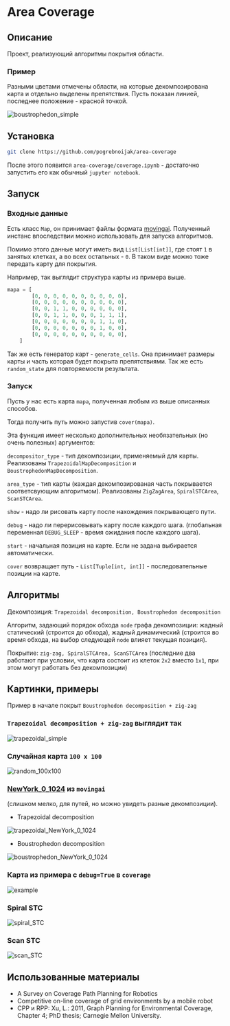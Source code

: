 # Area Coverage

## Описание

Проект, реализующий алгоритмы покрытия области.

### Пример

Разными цветами отмечены области, на которые декомпозирована карта и отдельно выделены препятствия. Пусть показан линией, последнее положение - красной точкой.

![boustrophedon_simple](./images/boustrophedon_simple.png)

## Установка

```bash
git clone https://github.com/pogrebnoijak/area-coverage
```

После этого появится `area-coverage/coverage.ipynb` - достаточно запустить его как обычный `jupyter notebook`.

## Запуск

### Входные данные

Есть класс `Map`, он принимает файлы формата [movingai](https://movingai.com/benchmarks/formats.html). Полученный инстанс впоследствии можно использовать для запуска алгоритмов.

Помимо этого данные могут иметь вид `List[List[int]]`, где стоят `1` в занятых клетках, а во всех остальных - `0`. В таком виде можно тоже передать карту для покрытия.

Например, так выглядит структура карты из примера выше.

```python
mapa = [
        [0, 0, 0, 0, 0, 0, 0, 0, 0, 0],
        [0, 0, 0, 0, 0, 0, 0, 0, 0, 0],
        [0, 0, 1, 1, 0, 0, 0, 0, 0, 0],
        [0, 0, 1, 1, 0, 0, 0, 1, 1, 1],
        [0, 0, 0, 0, 0, 0, 0, 1, 1, 0],
        [0, 0, 0, 0, 0, 0, 0, 1, 0, 0],
        [0, 0, 0, 0, 0, 0, 0, 0, 0, 0],
    ]
```

Так же есть генератор карт - `generate_cells`. Она принимает размеры карты и часть которая будет покрыта препятствиями. Так же есть `random_state` для повторяемости результата.

### Запуск

Пусть у нас есть карта `mapa`, полученная любым из выше описанных способов.

Тогда получить путь можно запустив `cover(mapa)`.

Эта функция имеет несколько дополнительных необязательных (но очень полезных) аргументов:

`decompositor_type` - тип декомпозиции, применяемый для карты. Реализованы `TrapezoidalMapDecomposition` и `BoustrophedonMapDecomposition`.

`area_type` - тип карты (каждая декомпозированая часть покрывается соответсвующим алгоритмом). Реализованы `ZigZagArea`, `SpiralSTCArea`, `ScanSTCArea`.

`show` - надо ли рисовать карту после нахождения покрывающего пути.

`debug` - надо ли перерисовывать карту после каждого шага. (глобальная переменная `DEBUG_SLEEP` - время ожидания после каждого шага).

`start` - начальная позиция на карте. Если не задана выбирается автоматически.

`cover` возвращает путь - `List[Tuple[int, int]]` - последовательные позиции на карте.
 
## Алгоритмы

Декомпозиция: `Trapezoidal decomposition, Boustrophedon decomposition`

Алгоритм, задающий порядок обхода `node` графа декомпозиции: жадный статический (строится до обхода), жадный динамический (строится во время обхода, на выбор следующей `node` влияет текущая позиция).

Покрытие: `zig-zag, SpiralSTCArea, ScanSTCArea` (последние два работают при условии, что карта состоит из клеток `2x2` вместо `1x1`, при этом могут работать без декомпозиции)

## Картинки, примеры

Пример в начале покрыт `Boustrophedon decomposition + zig-zag`

### `Trapezoidal decomposition + zig-zag` выглядит так

![trapezoidal_simple](./images/trapezoidal_simple.png)

### Случайная карта `100 x 100`

![random_100x100](./images/random_100x100.png)

### [NewYork_0_1024](https://movingai.com/benchmarks/street/index.html) из `movingai`

(слишком мелко, для путей, но можно увидеть разные декомпозиции).

- Trapezoidal decomposition

![trapezoidal_NewYork_0_1024](./images/trapezoidal_NewYork_0_1024.png)

- Boustrophedon decomposition

![boustrophedon_NewYork_0_1024](./images/boustrophedon_NewYork_0_1024.png)

### Карта из примера с `debug=True` в `coverage`

![example](./images/example.gif)

### Spiral STC

![spiral_STC](./images/spiral_STC.png)

### Scan STC

![scan_STC](./images/scan_STC.png)

## Использованные материалы

- A Survey on Coverage Path Planning for Robotics
- Competitive on-line coverage of grid environments by a mobile robot
- CPP и RPP: Xu, L.: 2011, Graph Planning for Environmental Coverage,
  Chapter 4; PhD thesis; Carnegie Mellon University.
